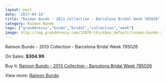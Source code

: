 ```yaml
---
layout: post
date: '2017-04-14'
title: "Raimon Bundo - 2013 Collection - Barcelona Bridal Week 785026"
category: Raimon Bundo
tags: ["granddressy","bundo","bridal","collection","week"]
image: http://img.granddressy.com/13870-thickbox_default/raimon-bundo-2013-collection-barcelona-bridal-week-785026.jpg
---
```

Raimon Bundo - 2013 Collection - Barcelona Bridal Week 785026

On Sales: **$304.99**
<a href="https://www.granddressy.com/en/raimon-bundo/12938-raimon-bundo-2013-collection-barcelona-bridal-week-785026.html"><amp-img layout="responsive" width="600" height="600" src="//img.granddressy.com/13870-thickbox_default/raimon-bundo-2013-collection-barcelona-bridal-week-785026.jpg" alt="Raimon Bundo - 2013 Collection - Barcelona Bridal Week 785026 0" /></a>

Buy it: [Raimon Bundo - 2013 Collection - Barcelona Bridal Week 785026](https://www.granddressy.com/en/raimon-bundo/12938-raimon-bundo-2013-collection-barcelona-bridal-week-785026.html "Raimon Bundo - 2013 Collection - Barcelona Bridal Week 785026")

View more: [Raimon Bundo](https://www.granddressy.com/en/248-raimon-bundo "Raimon Bundo")